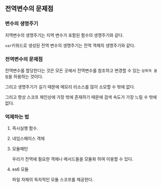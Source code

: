 ## 전역변수의 문제점

### 변수의 생명주기

지역변수의 생명주기는 지역 변수가 포함된 함수의 생명주기와 같다.

`var`키워드로 생성된 전역 변수의 생명주기는 전역 객체의 생명주기와 같다.

### 전역변수의 문제점

전역변수를 할당한다는 것은 모든 곳에서 전역변수를 참조하고 변경할 수 있는 `암묵적 결합`을 허용하는 것이다.

그리고 생명주기가 길기 때문에 메모리 리소스를 많이 소모할 수 밖에 없다.

그리고 항상 스코프 체인상에 가장 밖에 존재하기 때문에 검색 속도가 가장 느릴 수 밖에 없다.

### 억제하는 법

1. 즉시실행 함수.

2. 네임스페이스 객체

3. 모듈패턴

   우리가 전역에 필요한 객체나 메서드들을 모듈화 하여 이용할 수 있다. 

4. es6 모듈

   파일 자체의 독자적인 모듈 스코프를 제공한다.
